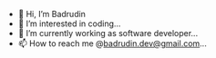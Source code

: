 - 👋 Hi, I’m Badrudin
- 👀 I’m interested in coding...
- 🌱 I’m currently working as software developer...
- 📫 How to reach me @badrudin.dev@gmail.com...

<!---
Badrudin-cloud/Badrudin-cloud is a ✨ special ✨ repository because its `README.md` (this file) appears on your GitHub profile.
You can click the Preview link to take a look at your changes.
--->
